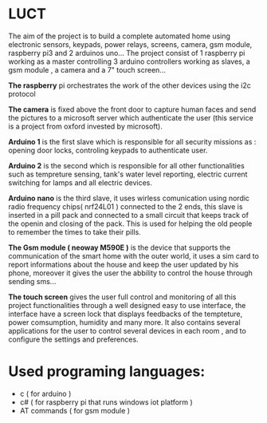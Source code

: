 # LUCT

The aim of the project is to build a complete automated home using electronic sensors, keypads, power relays, screens, camera, gsm module, raspberry pi3 and 2 arduinos uno...
The project consist of 1 raspberry pi working as a master controlling 3 arduino controllers working as slaves, a gsm module , a camera and a 7" touch screen...

**The raspberry** pi orchestrates the work of the other devices using the i2c protocol

**The camera** is fixed above the front door to capture human faces and send the pictures to a microsoft server which authenticate the user (this service is a project from oxford invested by microsoft).

**Arduino 1** is the first slave which is responsible for all security missions as : opening door locks, controling keypads to authenticate user.

**Arduino 2** is the second which is responsible for all other functionalities such as tempreture sensing, tank's water level reporting, electric current switching for lamps and all electric devices.

**Arduino nano** is the third slave, it uses wirless comunication using nordic radio frequency chips( nrf24L01 ) connected to the 2 ends, this slave is inserted in a pill pack and connected to a small circuit that keeps track of the openin 
and closing of the pack. This is used for helping the old people to remember the times to take their pills.

**The Gsm module ( neoway M590E )** is the device that supports the communication of the smart home with the outer world, it uses a sim card to report informations about the house and keep the user updated by his phone, moreover it gives the user the abbility to control the house through sending sms...

**The touch screen**  gives the user full control and monitoring of all this project functionalities through a well designed easy to use interface, the interface have a screen lock that displays feedbacks of the tempteture, power comsumption, humidity and many more. It also contains several applications for the user to control several devices in each room , and to configure the settings and preferences.

# Used programing languages:
* c ( for arduino )
* c# ( for raspberry pi that runs windows iot platform )
* AT commands ( for gsm module )

